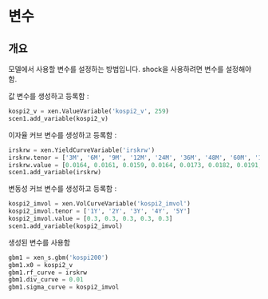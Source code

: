 # 변수

## 개요

모델에서 사용할 변수를 설정하는 방법입니다. 
shock을 사용하려면 변수를 설정해야함.

값 변수를 생성하고 등록함 :
```python
kospi2_v = xen.ValueVariable('kospi2_v', 259)
scen1.add_variable(kospi2_v)
```


이자율 커브 변수를 생성하고 등록함 :
```python
irskrw = xen.YieldCurveVariable('irskrw')
irskrw.tenor = ['3M', '6M', '9M', '12M', '24M', '36M', '48M', '60M', '120M', '180M']
irskrw.value = [0.0164, 0.0161, 0.0159, 0.0164, 0.0173, 0.0182, 0.0191, 0.0218, 0.0229, 0.0229]
scen1.add_variable(irskrw)
```


변동성 커브 변수를 생성하고 등록함 :
```python
kospi2_imvol = xen.VolCurveVariable('kospi2_imvol')
kospi2_imvol.tenor = ['1Y', '2Y', '3Y', '4Y', '5Y']
kospi2_imvol.value = [0.3, 0.3, 0.3, 0.3, 0.3]
scen1.add_variable(kospi2_imvol)
```


생성된 변수를 사용함
```python
gbm1 = xen_s.gbm('kospi200')
gbm1.x0 = kospi2_v
gbm1.rf_curve = irskrw
gbm1.div_curve = 0.01
gbm1.sigma_curve = kospi2_imvol
```
